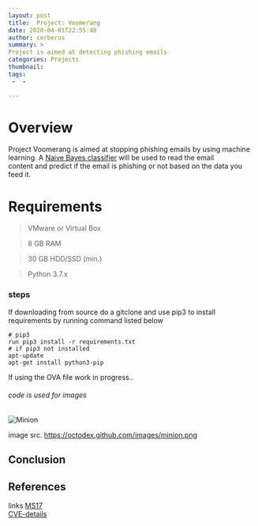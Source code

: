```yaml
---                                                                             
layout: post
title:  Project: Voomerang 
date: 2020-04-01T22:55:48
author: cerberus
summary: >
Project is aimed at detecting phishing emails  
categories: Projects 
thumbnail: 
tags:
 -  - 

---
```



# Overview
  Project Voomerang is aimed at stopping phishing emails by using machine learning. A [Naive Bayes classifier](https://www.barracuda.com/products/sentinel) will be used to read the email    
  content and predict if the email is phishing or not based on the data you feed it.
  
# Requirements
>  VMware or Virtual Box

>  8 GB RAM

>  30 GB HDD/SSD (min.)

>  Python 3.7.x

### steps
 If downloading from source do a gitclone and use pip3 to install requirements by running command listed below

```
# pip3
run pip3 install -r requirements.txt
# if pip3 not installed
apt-update
apt-get install python3-pip
```

If using the OVA file
work in progress..

###### code is used for images
![Minion](https://octodex.github.com/images/minion.png)

image src. https://octodex.github.com/images/minion.png
## Conclusion
 


## References
links [MS17](https://github.com/rapid7/metasploit-framework/pull/9473)  
[CVE-details](https://www.cvedetails.com/cve/CVE-2017-0143/)  
